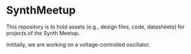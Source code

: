 # SynthMeetup
This repository is to hold assets (e.g., design files, code, datasheets) for projects of the Synth Meetup.

Inititally, we are working on a voltage-controlled oscillator.
